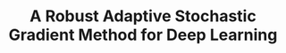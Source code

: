 ---
authors:
- firstname: Caglar
  lastname: Gulcehre
- firstname: Jose
  lastname: Sotelo
- firstname: Marcin
  lastname: Moczulski
- firstname: Yoshua
  lastname: Bengio
layout: refuses
researchgate: 310328287_A_Robust_Adaptive_Stochastic_Gradient_Method_for_Deep_Learning
section: pre
title: A Robust Adaptive Stochastic Gradient Method for Deep Learning
---